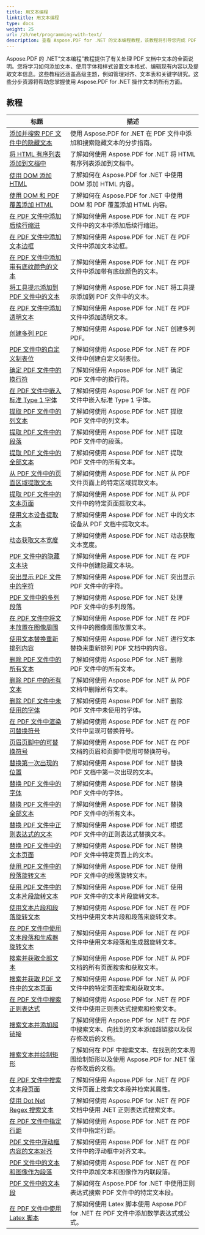```yaml
---
title: 用文本编程
linktitle: 用文本编程
type: docs
weight: 25
url: /zh/net/programming-with-text/
description: 查看 Aspose.PDF for .NET 的文本编程教程，该教程将引导您完成 PDF 文档中的高级文本操作。
---
```

Aspose.PDF 的 .NET“文本编程”教程提供了有关处理 PDF 文档中文本的全面说明。您将学习如何添加文本、使用字体和样式设置文本格式、编辑现有内容以及提取文本信息。这些教程还涵盖高级主题，例如管理对齐、文本表和关键字研究。这些分步资源将帮助您掌握使用 Aspose.PDF for .NET 操作文本的所有方面。

## 教程
| 标题 | 描述 |
| --- | --- | 
| [添加并搜索 PDF 文件中的隐藏文本](./add-and-search-hidden-text/) | 使用 Aspose.PDF for .NET 在 PDF 文件中添加和搜索隐藏文本的分步指南。 |  
| [将 HTML 有序列表添加到文档中](./add-html-ordered-list-into-documents/) | 了解如何使用 Aspose.PDF for .NET 将 HTML 有序列表添加到文档中。 |  
| [使用 DOM 添加 HTML](./add-html-using-dom/) | 了解如何在 Aspose.PDF for .NET 中使用 DOM 添加 HTML 内容。 |  
| [使用 DOM 和 PDF 覆盖添加 HTML](./add-html-using-dom-and-overwrite/) | 了解如何在 Aspose.PDF for .NET 中使用 DOM 和 PDF 覆盖添加 HTML 内容。 |  
| [在 PDF 文件中添加后续行缩进](./add-subsequent-lines-indent/) | 了解如何使用 Aspose.PDF for .NET 在 PDF 文件中的文本中添加后续行缩进。 |  
| [在 PDF 文件中添加文本边框](./add-text-border/) | 了解如何使用 Aspose.PDF for .NET 在 PDF 文件中添加文本边框。 |  
| [在 PDF 文件中添加带有底纹颜色的文本](./add-text-with-shading-colors/) | 了解如何使用 Aspose.PDF for .NET 在 PDF 文件中添加带有底纹颜色的文本。 |  
| [将工具提示添加到 PDF 文件中的文本](./add-tooltip-to-text/) | 了解如何使用 Aspose.PDF for .NET 将工具提示添加到 PDF 文件中的文本。 |  
| [在 PDF 文件中添加透明文本](./add-transparent-text/) | 了解如何使用 Aspose.PDF for .NET 在 PDF 文件中添加透明文本。 |  
| [创建多列 PDF](./create-multi-column-pdf/) | 了解如何使用 Aspose.PDF for .NET 创建多列 PDF。 |  
| [PDF 文件中的自定义制表位](./custom-tab-stops/) | 了解如何使用 Aspose.PDF for .NET 在 PDF 文件中创建自定义制表位。 |  
| [确定 PDF 文件中的换行符](./determine-line-break/) | 了解如何使用 Aspose.PDF for .NET 确定 PDF 文件中的换行符。 |  
| [在 PDF 文件中嵌入标准 Type 1 字体](./embed-standard-type-1fonts/) | 了解如何使用 Aspose.PDF for .NET 在 PDF 文件中嵌入标准 Type 1 字体。 |  
| [提取 PDF 文件中的列文本](./extract-columns-text/) | 了解如何使用 Aspose.PDF for .NET 提取 PDF 文件中的列文本。 |  
| [提取 PDF 文件中的段落](./extract-paragraphs/) | 了解如何使用 Aspose.PDF for .NET 提取 PDF 文件中的段落。 |   
| [提取 PDF 文件中的全部文本](./extract-text-all/) |了解如何使用 Aspose.PDF for .NET 提取 PDF 文件中的所有文本。|  
| [从 PDF 文件中的页面区域提取文本](./extract-text-from-page-region/) | 了解如何使用 Aspose.PDF for .NET 从 PDF 文件页面上的特定区域提取文本。 |  
| [提取 PDF 文件中的文本页面](./extract-text-page/) | 了解如何使用 Aspose.PDF for .NET 从 PDF 文件中的特定页面提取文本。 |  
| [使用文本设备提取文本](./extract-text-using-text-device/) | 了解如何使用 Aspose.PDF for .NET 中的文本设备从 PDF 文档中提取文本。 |  
| [动态获取文本宽度](./get-width-of-text-dynamically/) | 了解如何使用 Aspose.PDF for .NET 动态获取文本宽度。 |  
| [PDF 文件中的隐藏文本块](./hidden-text-block/) | 了解如何使用 Aspose.PDF for .NET 在 PDF 文件中创建隐藏文本块。 |  
| [突出显示 PDF 文件中的字符](./highlight-character-in-pdf/) | 了解如何使用 Aspose.PDF for .NET 突出显示 PDF 文件中的字符。 |  
| [PDF 文件中的多列段落](./multicolumn-paragraphs/) | 了解如何使用 Aspose.PDF for .NET 处理 PDF 文件中的多列段落。 |  
| [在 PDF 文件中将文本放置在图像周围](./placing-text-around-image/) | 了解如何使用 Aspose.PDF for .NET 在 PDF 文件中的图像周围放置文本。 |  
| [使用文本替换重新排列内容](./rearrange-contents-using-text-replacement/) | 了解如何使用 Aspose.PDF for .NET 进行文本替换来重新排列 PDF 文档中的内容。 |  
| [删除 PDF 文件中的所有文本](./remove-all-text/) | 了解如何使用 Aspose.PDF for .NET 删除 PDF 文件中的所有文本。 |  
| [删除 PDF 中的所有文本](./remove-all-text-from-pdf/) | 了解如何使用 Aspose.PDF for .NET 从 PDF 文档中删除所有文本。 |  
| [删除 PDF 文件中未使用的字体](./remove-unused-fonts/) | 了解如何使用 Aspose.PDF for .NET 删除 PDF 文件中未使用的字体。 |  
| [在 PDF 文件中渲染可替换符号](./rendering-replaceable-symbols/) | 了解如何使用 Aspose.PDF for .NET 在 PDF 文件中呈现可替换符号。 |  
| [页眉页脚中的可替换符号](./replaceable-symbols-in-header-footer/) | 了解如何使用 Aspose.PDF for .NET 在 PDF 文档的页眉和页脚中使用可替换符号。 |  
| [替换第一次出现的位置](./replace-first-occurrence/) | 了解如何使用 Aspose.PDF for .NET 替换 PDF 文档中第一次出现的文本。 |  
| [替换 PDF 文件中的字体](./replace-fonts/) | 了解如何使用 Aspose.PDF for .NET 替换 PDF 文件中的字体。 |  
| [替换 PDF 文件中的全部文本](./replace-text-all/) | 了解如何使用 Aspose.PDF for .NET 替换 PDF 文件中的所有文本。 |  
| [替换 PDF 文件中正则表达式的文本](./replace-text-on-regular-expression/) | 了解如何使用 Aspose.PDF for .NET 根据 PDF 文件中的正则表达式替换文本。 |  
| [替换 PDF 文件中的文本页面](./replace-text-page/) | 了解如何使用 Aspose.PDF for .NET 替换 PDF 文件中特定页面上的文本。 |  
| [使用 PDF 文件中的段落旋转文本](./rotate-text-using-paragraph/) | 了解如何使用 Aspose.PDF for .NET 使用 PDF 文件中的段落旋转文本。 |  
| [使用 PDF 文件中的文本片段旋转文本](./rotate-text-using-text-fragment/) | 了解如何使用 Aspose.PDF for .NET 使用 PDF 文件中的文本片段旋转文本。 |  
| [使用文本片段和段落旋转文本](./rotate-text-using-text-fragment-and-paragraph/) | 了解如何使用 Aspose.PDF for .NET 在 PDF 文档中使用文本片段和段落来旋转文本。 |  
| [在 PDF 文件中使用文本段落和生成器旋转文本](./rotate-text-using-text-paragraph-and-builder/) | 了解如何使用 Aspose.PDF for .NET 在 PDF 文件中使用文本段落和生成器旋转文本。 |  
| [搜索并获取全部文本](./search-and-get-text-all/) | 了解如何使用 Aspose.PDF for .NET 从 PDF 文档的所有页面搜索和获取文本。 |  
| [搜索并获取 PDF 文件中的文本页面](./search-and-get-text-page/) | 了解如何使用 Aspose.PDF for .NET 从 PDF 文件中的特定页面搜索和获取文本。 |  
| [在 PDF 文件中搜索正则表达式](./search-regular-expression/) | 了解如何使用 Aspose.PDF for .NET 在 PDF 文件中使用正则表达式搜索和检索文本。 |  
| [搜索文本并添加超链接](./search-text-and-add-hyperlink/) | 了解如何使用 Aspose.PDF for .NET 在 PDF 中搜索文本、向找到的文本添加超链接以及保存修改后的文档。 |  
| [搜索文本并绘制矩形](./search-text-and-draw-rectangle/) | 了解如何在 PDF 中搜索文本、在找到的文本周围绘制矩形以及使用 Aspose.PDF for .NET 保存修改后的文档。 |  
| [在 PDF 文件中搜索文本段页面](./search-text-segments-page/) | 了解如何使用 Aspose.PDF for .NET 在 PDF 文件页面上搜索文本段并检索其属性。 |  
| [使用 Dot Net Regex 搜索文本](./search-text-with-dot-net-regex/) | 了解如何使用 Aspose.PDF for .NET 在 PDF 文档中使用 .NET 正则表达式搜索文本。 |   
| [在 PDF 文件中指定行距](./specify-line-spacing/) | 了解如何使用 Aspose.PDF for .NET 在 PDF 文件中指定行距。 |  
| [PDF 文件中浮动框内容的文本对齐](./text-alignment-for-floating-box-contents/) | 了解如何使用 Aspose.PDF for .NET 在 PDF 文件中的浮动框中对齐文本。 |  
| [PDF 文件中的文本和图像作为段落](./text-and-image-as-paragraph/) | 了解如何使用 Aspose.PDF for .NET 在 PDF 文件中添加文本和图像作为内联段落。 |  
| [PDF 文件中的文本段](./text-segments/) | 了解如何在 Aspose.PDF for .NET 中使用正则表达式搜索 PDF 文件中的特定文本段。 |  
| [在 PDF 文件中使用 Latex 脚本](./use-latex-script/) | 了解如何使用 Latex 脚本使用 Aspose.PDF for .NET 在 PDF 文件中添加数学表达式或公式。 |  